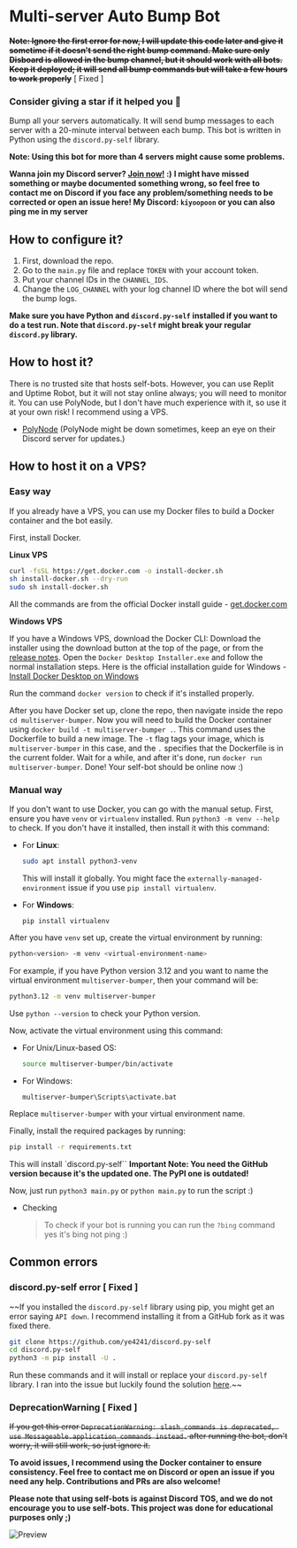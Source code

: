 # Multi-server Auto Bump Bot

~~**Note: Ignore the first error for now, I will update this code later and give it sometime if it doesn't send the right bump command. Make sure only Disboard is allowed in the bump channel, but it should work with all bots. Keep it deployed; it will send all bump commands but will take a few hours to work properly**~~ [ Fixed ]

### Consider giving a star if it helped you 🌠

Bump all your servers automatically. It will send bump messages to each server with a 20-minute interval between each bump. This bot is written in Python using the `discord.py-self` library.

**Note: Using this bot for more than 4 servers might cause some problems.**

**Wanna join my Discord server? [Join now!](https://discord.gg/8C98Tqkspq) :)**
**I might have missed something or maybe documented something wrong, so feel free to contact me on Discord if you face any problem/something needs to be corrected or open an issue here! My Discord: `kiyoopoon` or you can also ping me in my server**

## How to configure it?
1. First, download the repo.
2. Go to the `main.py` file and replace `TOKEN` with your account token.
3. Put your channel IDs in the `CHANNEL_IDS`.
4. Change the `LOG_CHANNEL` with your log channel ID where the bot will send the bump logs.

**Make sure you have Python and `discord.py-self` installed if you want to do a test run. Note that `discord.py-self` might break your regular `discord.py` library.**

## How to host it?
There is no trusted site that hosts self-bots. However, you can use Replit and Uptime Robot, but it will not stay online always; you will need to monitor it. You can use PolyNode, but I don't have much experience with it, so use it at your own risk! I recommend using a VPS.

- [PolyNode](https://polynode.works/)
(PolyNode might be down sometimes, keep an eye on their Discord server for updates.)

## How to host it on a VPS?

### Easy way

If you already have a VPS, you can use my Docker files to build a Docker container and the bot easily.

First, install Docker.

**Linux VPS**

```sh
curl -fsSL https://get.docker.com -o install-docker.sh
sh install-docker.sh --dry-run
sudo sh install-docker.sh
```

All the commands are from the official Docker install guide - [get.docker.com](https://get.docker.com/)

**Windows VPS**

If you have a Windows VPS, download the Docker CLI:
Download the installer using the download button at the top of the page, or from the [release notes](https://docs.docker.com/desktop/release-notes/). Open the `Docker Desktop Installer.exe` and follow the normal installation steps. Here is the official installation guide for Windows - [Install Docker Desktop on Windows](https://docs.docker.com/desktop/install/windows-install/)

Run the command `docker version` to check if it's installed properly.

After you have Docker set up, clone the repo, then navigate inside the repo `cd multiserver-bumper`. Now you will need to build the Docker container using `docker build -t multiserver-bumper .`. This command uses the Dockerfile to build a new image. The `-t` flag tags your image, which is `multiserver-bumper` in this case, and the `.` specifies that the Dockerfile is in the current folder. Wait for a while, and after it's done, run `docker run multiserver-bumper`. Done! Your self-bot should be online now :)

### Manual way

If you don't want to use Docker, you can go with the manual setup. First, ensure you have `venv` or `virtualenv` installed. Run `python3 -m venv --help` to check. If you don't have it installed, then install it with this command:

- For **Linux**:
  ```sh
  sudo apt install python3-venv
  ```
  This will install it globally. You might face the `externally-managed-environment` issue if you use `pip install virtualenv`.
  
- For **Windows**:
  ```
  pip install virtualenv
  ```

After you have `venv` set up, create the virtual environment by running:
```sh
python<version> -m venv <virtual-environment-name>
```
For example, if you have Python version 3.12 and you want to name the virtual environment `multiserver-bumper`, then your command will be:
```sh
python3.12 -m venv multiserver-bumper
```
Use `python --version` to check your Python version.

Now, activate the virtual environment using this command:
- For Unix/Linux-based OS:
  ```sh
  source multiserver-bumper/bin/activate
  ```
- For Windows:
  ```
  multiserver-bumper\Scripts\activate.bat
  ```
Replace `multiserver-bumper` with your virtual environment name.

Finally, install the required packages by running:
```sh
pip install -r requirements.txt
```
This will install `discord.py-self``
**Important Note: You need the GitHub version because it's the updated one. The PyPI one is outdated!**

Now, just run `python3 main.py` or `python main.py` to run the script :)

- Checking
    > To check if your bot is running you can run the `?bing` command yes it's bing not ping :) 

## Common errors

### discord.py-self error [ Fixed ]
~~If you installed the `discord.py-self` library using pip, you might get an error saying `API down`. I recommend installing it from a GitHub fork as it was fixed there.

```sh
git clone https://github.com/ye4241/discord.py-self
cd discord.py-self
python3 -m pip install -U .
```
Run these commands and it will install or replace your `discord.py-self` library. I ran into the issue but luckily found the solution [here](https://github.com/dolfies/discord.py-self/issues/597).~~

### DeprecationWarning [ Fixed ]
~~If you get this error `DeprecationWarning: slash_commands is deprecated, use Messageable.application_commands instead.` after running the bot, don't worry, it will still work, so just ignore it.~~

**To avoid issues, I recommend using the Docker container to ensure consistency. Feel free to contact me on Discord or open an issue if you need any help. Contributions and PRs are also welcome!**

**Please note that using self-bots is against Discord TOS, and we do not encourage you to use self-bots. This project was done for educational purposes only ;)**

![Preview](https://i.ibb.co/HrXrP0S/image-2.png)